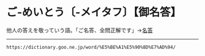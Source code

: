 # ご‐めいとう〔‐メイタフ〕【御名答】

他人の答えを敬っていう語。「ご名答、全問正解です」→[名答](めいとう（名答）)

---
`https://dictionary.goo.ne.jp/word/%E5%BE%A1%E5%90%8D%E7%AD%94/`